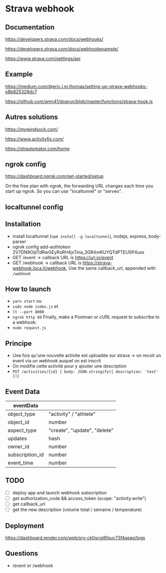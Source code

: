 # Strava webhook

## Documentation

https://developers.strava.com/docs/webhooks/

https://developers.strava.com/docs/webhookexample/

https://www.strava.com/settings/api

## Example

https://medium.com/@eric.l.m.thomas/setting-up-strava-webhooks-e8b825329dc7

https://github.com/amn41/doarun/blob/master/functions/strava-hook.js

## Autres solutions

https://mywindsock.com/

https://www.activityfix.com/

https://strautomator.com/home

## ngrok config

https://dashboard.ngrok.com/get-started/setup

On the free plan with ngrok, the forwarding URL changes each time you start up ngrok.
So you can use "localtunnel" or "serveo".

## localtunnel config

## Installation

- install localtunnel (`npm install -g localtunnel`), nodejs, express, body-parser
- ngrok config add-authtoken 2V7DN9OijtTdRwGEyRsRH4jxTma_3GR4mKUYQTdPTEU5P4uss
- GET /event -> callback URL is https://url.io/event
- GET /webhook -> callback URL is https://strava-webhook.loca.lt/webhook, Use the same callback_url, appended with `/webhook`

## How to launch

- `yarn start` ou
- `sudo node index.js` et
- `lt --port 8000`
- `ngrok http 80`
  Finally, make a Postman or cURL request to subscribe to a webhook:
- `node request.js`

## Principe

- Une fois qu'une nouvelle activite est uploadée sur strava -> on recoit un event via un webhook auquel on est inscrit
- On modifie cette activité pour y ajouter une description
- `PUT /activities/{id} { body: JSON.stringify({ description: 'test' })}`

## Event Data

| eventData       |                              |
| --------------- | ---------------------------- |
| object_type     | "activity" / "athlete"       |
| object_id       | number                       |
| aspect_type     | "create", "update", "delete" |
| updates         | hash                         |
| owner_id        | number                       |
| subscription_id | number                       |
| event_time      | number                       |

## TODO

- [ ] deploy app and launch webhook subscription
- [ ] get authorization_code && access_token (scope: "activity:write")
- [ ] get callback_url
- [ ] get the new description (volume total / semaine / temperature)

## Deployment

https://dashboard.render.com/web/srv-ck0scgj6fquc73f4aeag/logs

## Questions

- /event or /webhook
